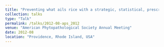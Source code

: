 ```yaml
---
title: "Preventing what ails rice with a strategic, statistical, prescriptive model system"
collection: talks
type: "Talk"
permalink: /talks/2012-08-aps_2012
venue: "American Phytopathological Society Annual Meeting"
date: 2012-08
location: "Providence, Rhode Island, USA"
---
```


